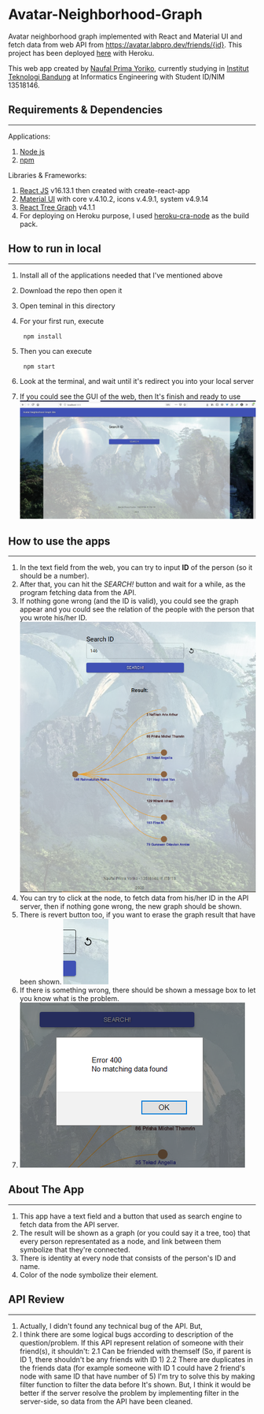 # Avatar-Neighborhood-Graph
Avatar neighborhood graph implemented with React and Material UI and fetch data from web API from https://avatar.labpro.dev/friends/{id}.
This project has been deployed [here](https://avatar-graph-146.herokuapp.com/) with Heroku.

This web app created by [Naufal Prima Yoriko](https://github.com/primayoriko/), currently studying in [Institut Teknologi Bandung](http://itb.ac.id/) at Informatics Engineering with Student ID/NIM 13518146.

## Requirements & Dependencies
--------------
Applications:
1. [Node js](https://nodejs.org)
2. [npm](https://npmjs.com)

Libraries & Frameworks:
1. [React JS](https://reactjs.org) v16.13.1 then created with create-react-app
2. [Material UI](https://material-ui.com) with core v.4.10.2, icons v.4.9.1, system v4.9.14
3. [React Tree Graph](https://www.npmjs.com/package/react-tree-graph) v4.1.1
4. For deploying on Heroku purpose, I used [heroku-cra-node](https://github.com/mars/heroku-cra-node) as the build pack.

## How to run in local
--------------------
1. Install all of the applications needed that I've mentioned above
2. Download the repo then open it
3. Open teminal in this directory
4. For your first run, execute
   
        npm install

5. Then you can execute

        npm start

6. Look at the terminal, and wait until it's redirect you into your local server
7. If you could see the GUI of the web, then It's finish and ready to use
   ![Start Screen](docs/startScreen.png)

## How to use the apps
-----------------------
1. In the text field from the web, you can try to input **ID** of the person (so it should be a number).
2. After that, you can hit the *SEARCH!* button and wait for a while, as the program fetching data from the API.
3. If nothing gone wrong (and the ID is valid), you could see the graph appear and you could see the relation of the people with the person that you wrote his/her ID.
   ![Graph Result](docs/graphResult.png)
4. You can try to click at the node, to fetch data from his/her ID in the API server, then if nothing gone wrong, the new graph should be shown.
5. There is revert button too, if you want to erase the graph result that have been shown.
   ![Revert Button](docs/revertButton.png)
6. If there is something wrong, there should be shown a message box to let you know what is the problem.
7. ![Error Message](docs/errorMessage.png)

## About The App
-------------
1. This app have a text field and a button that used as search engine to fetch data from the API server.
2. The result will be shown as a graph (or you could say it a tree, too) that every person representated as a node, and link between them symbolize that they're connected.
3. There is identity at every node that consists of the person's ID and name.
4. Color of the node symbolize their element. 

## API Review
-------------------
1. Actually, I didn't found any technical bug of the API. But, 
2. I think there are some logical bugs according to description of the question/problem. If this API represent relation of someone with their friend(s), it shouldn't:
   2.1 Can be friended with themself (So, if parent is ID 1, there shouldn't be any friends with ID 1)
   2.2 There are duplicates in the friends data (for example someone with ID 1 could have 2 friend's node with same ID that have number of 5) 
I'm try to solve this by making filter function to filter the data before It's shown. But, I think it would be  better if the server resolve the problem by implementing filter in the server-side, so data from the API have been cleaned.

